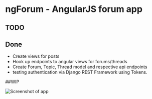 # ngForum - AngularJS forum app

## TODO


## Done
- Create views for posts
- Hook up endpoints to angular views for forums/threads
- Create Forum, Topic, Thread model and respective api endpoints
- testing authentication via Django REST Framework using Tokens.

##WIP

![Screenshot of app](http://f.cl.ly/items/1T2c2N3Q3y431w331V0a/Screen%20Shot%202013-10-02%20at%2021.49.54.png)

